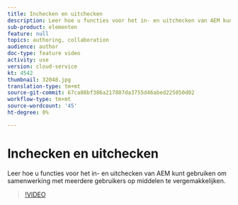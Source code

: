 ```yaml
---
title: Inchecken en uitchecken
description: Leer hoe u functies voor het in- en uitchecken van AEM kunt gebruiken om samenwerking met meerdere gebruikers op middelen te vergemakkelijken.
sub-product: elementen
feature: null
topics: authoring, collaboration
audience: author
doc-type: feature video
activity: use
version: cloud-service
kt: 4542
thumbnail: 32048.jpg
translation-type: tm+mt
source-git-commit: 67ca08bf386a217807da3755d46abed225050d02
workflow-type: tm+mt
source-wordcount: '45'
ht-degree: 0%

---
```



# Inchecken en uitchecken

Leer hoe u functies voor het in- en uitchecken van AEM kunt gebruiken om samenwerking met meerdere gebruikers op middelen te vergemakkelijken.

>[!VIDEO](https://video.tv.adobe.com/v/32048/?quality=12&learn=on&hidetitle=true)


